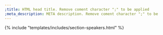 ```yaml
---
;title: HTML head title. Remove coment character ";" to be applied
;meta_description: META description. Remove coment character ";" to be applied
---
```


{% include "templates/includes/section-speakers.html" %}
